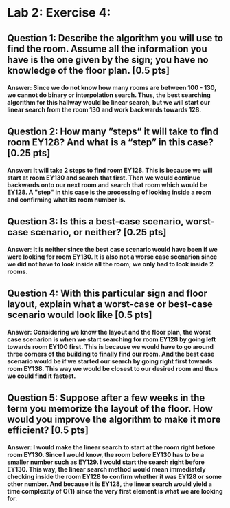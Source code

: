 # Lab 2: Exercise 4:

## Question 1: Describe the algorithm you will use to find the room. Assume all the information you have is the one given by the sign; you have no knowledge of the floor plan. [0.5 pts]

#### Answer: Since we do not know how many rooms are between 100 - 130, we cannot do binary or interpolation search. Thus, the best searching algorithm for this hallway would be linear search, but we will start our linear search from the room 130 and work backwards towards 128. 

## Question 2: How many ”steps” it will take to find room EY128? And what is a “step” in this case? [0.25 pts]

#### Answer: It will take 2 steps to find room EY128. This is because we will start at room EY130 and search that first. Then we would continue backwards onto our next room and search that room which would be EY128. A "step" in this case is the processing of looking inside a room and confirming what its room number is. 

## Question 3: Is this a best-case scenario, worst-case scenario, or neither? [0.25 pts]

#### Answer: It is neither since the best case scenario would have been if we were looking for room EY130. It is also not a worse case scenarion since we did not have to look inside all the room; we only had to look inside 2 rooms. 

## Question 4: With this particular sign and floor layout, explain what a worst-case or best-case scenario would look like [0.5 pts]

#### Answer: Considering we know the layout and the floor plan, the worst case scenarion is when we start searching for room EY128 by going left towards room EY100 first. This is because we would have to go around three corners of the building to finally find our room. And the best case scenario would be if we started our search by going right first towards room EY138. This way we would be closest to our desired room and thus we could find it fastest.

## Question 5: Suppose after a few weeks in the term you memorize the layout of the floor. How would you improve the algorithm to make it more efficient? [0.5 pts]

#### Answer: I would make the linear search to start at the room right before room EY130. Since I would know, the room before EY130 has to be a smaller number such as EY129. I would start the search right before EY130. This way, the linear search method would mean immediately checking inside the room EY128 to confirm whether it was EY128 or some other number. And because it is EY128, the linear search would yield a time complexity of O(1) since the very first element is what we are looking for. 